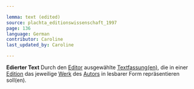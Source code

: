 ```yaml
---

lemma: text (edited)
source: plachta_editionswissenschaft_1997
page: 136
language: German
contributor: Caroline
last_updated_by: Caroline

---
```


**Edierter Text** Durch den [Editor](editorScholarly.html) ausgewählte [Textfassung(en)](version.html), die in einer [Edition](edition.html) das jeweilige [Werk](work.html) des [Autors](author.html) in lesbarer Form repräsentieren soll(en).
